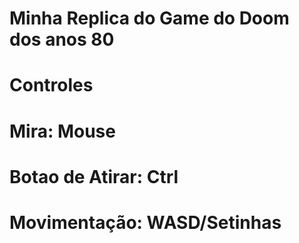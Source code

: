 # Minha Replica do Game do Doom dos anos 80

# Controles

# Mira: Mouse

# Botao de Atirar: Ctrl

# Movimentação: WASD/Setinhas





